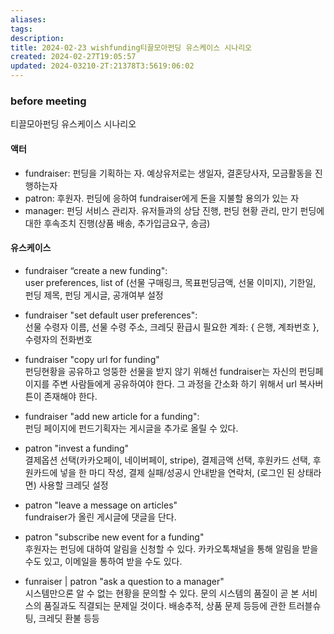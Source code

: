 ```yaml
---
aliases: 
tags: 
description:
title: 2024-02-23 wishfunding티끌모아펀딩 유스케이스 시나리오
created: 2024-02-27T19:05:57
updated: 2024-03210-2T:21378T3:5619:06:02
---
```


### before meeting

티끌모아펀딩 유스케이스 시나리오

#### 액터  

- fundraiser: 펀딩을 기획하는 자. 예상유저로는 생일자, 결혼당사자, 모금활동을 진행하는자  
- patron: 후원자. 펀딩에 응하여 fundraiser에게 돈을 지불할 용의가 있는 자  
- manager: 펀딩 서비스 관리자. 유저들과의 상담 진행, 펀딩 현황 관리, 만기 펀딩에 대한 후속조치 진행(상품 배송, 추가입금요구, 송금)  

#### 유스케이스  

- fundraiser “create a new funding":  
user preferences, list of (선물 구매링크, 목표펀딩금액, 선물 이미지), 기한일, 펀딩 제목, 펀딩 게시글, 공개여부 설정
  
- fundraiser "set default user preferences":  
선물 수령자 이름, 선물 수령 주소, 크레딧 환급시 필요한 계좌: { 은행, 계좌번호 }, 수령자의 전화번호

- fundraiser "copy url for funding"  
펀딩현황을 공유하고 엉뚱한 선물을 받지 않기 위해선 fundraiser는 자신의 펀딩페이지를 주변 사람들에게 공유하여야 한다. 그 과정을 간소화 하기 위해서 url 복사버튼이 존재해야 한다.

- fundraiser "add new article for a funding":  
펀딩 페이지에 펀드기획자는 게시글을 추가로 올릴 수 있다.
  
- patron "invest a funding"  
결제옵션 선택(카카오페이, 네이버페이, stripe), 결제금액 선택, 후원카드 선택, 후원카드에 넣을 한 마디 작성, 결제 실패/성공시 안내받을 연락처, (로그인 된 상태라면) 사용할 크레딧 설정
  
- patron "leave a message on articles"  
fundraiser가 올린 게시글에 댓글을 단다.

- patron "subscribe new event for a funding"  
후원자는 펀딩에 대하여 알림을 신청할 수 있다. 카카오톡채널을 통해 알림을 받을 수도 있고, 이메일을 통하여 받을 수도 있다. 

- funraiser | patron "ask a question to a manager"  
시스템만으론 알 수 없는 현황을 문의할 수 있다. 문의 시스템의 품질이 곧 본 서비스의 품질과도 직결되는 문제일 것이다. 배송추적, 상품 문제 등등에 관한 트러블슈팅, 크레딧 환불 등등
